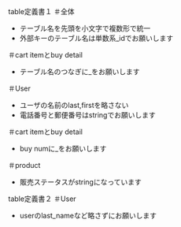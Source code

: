 table定義書１
＃全体
- テーブル名を先頭を小文字で複数形で統一
- 外部キーのテーブル名は単数系_idでお願いします

＃cart itemとbuy detail
- テーブル名のつなぎに_をお願いします

＃User
- ユーザの名前のlast,firstを略さない
- 電話番号と郵便番号はstringでお願いします

＃cart itemとbuy detail
- buy numに_をお願いします

＃product
- 販売ステータスがstringになっています

table定義書２
＃User
- userのlast_nameなど略さずにお願いします
